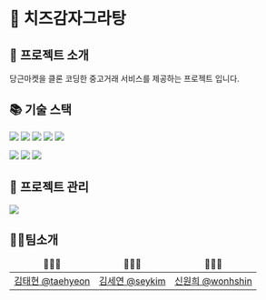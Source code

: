 # 🥔 치즈감자그라탕

## 🚀️ 프로젝트 소개

당근마켓을 클론 코딩한 중고거래 서비스를 제공하는 프로젝트 입니다.

## 📚 기술 스택

<img src="https://img.shields.io/badge/JAVA-007396?style=for-the-badge&logo=java&logoColor=white"></a>
<img src="https://img.shields.io/badge/spring-6DB33F?style=for-the-badge&logo=spring&logoColor=white">
<img src="https://img.shields.io/badge/spring_boot-6DB33F?style=for-the-badge&logo=springboot&logoColor=white">
<img src="https://img.shields.io/badge/spring_security-6DB33F?style=for-the-badge&logo=springsecurity&logoColor=white">
<img src="https://img.shields.io/badge/apache_tomcat-F8DC75?style=for-the-badge&logo=apachetomcat&logoColor=white">

<img src="https://img.shields.io/badge/mysql-4479A1?style=for-the-badge&logo=mysql&logoColor=white"><a>
<img src="https://img.shields.io/badge/redis-DC382D?style=for-the-badge&logo=redis&logoColor=white">
<img src="https://img.shields.io/badge/DOCKER-007396?style=for-the-badge&logo=DOCKER&logoColor=white"></a>

## 🔖 프로젝트 관리

<a><img src="https://img.shields.io/badge/github-181717?style=for-the-badge&logo=github&logoColor=white"></a>

## 👨‍💻팀소개

<table>
  <thead>
    <tr>
        <td align=center>👩🏻‍💻</td>
        <td align=center>👩🏻‍💻</td>
        <td align=center>👩🏻‍💻</td>
    </tr>
  </thead>
   <tr>
        <td align=center><a href="https://github.com/taehyeon3">김태현 @taehyeon</a></td>
        <td align=center><a href="https://github.com/seyeon22222">김세연 @seykim</a></td>
        <td align=center><a href="https://github.com/wonies">신원희 @wonhshin</a></td>
    </tr>
</table>
